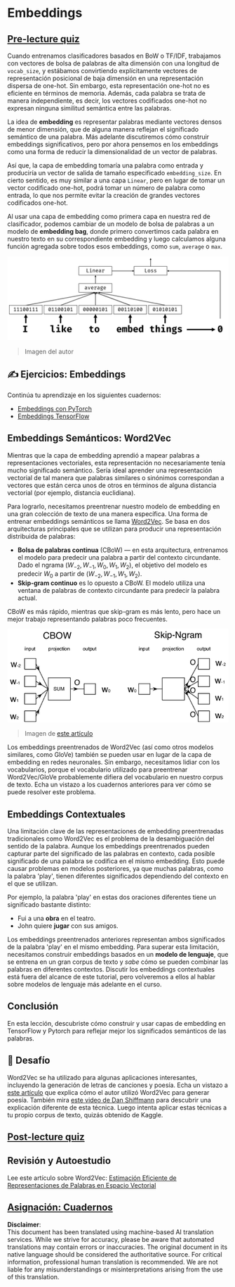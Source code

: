 # Embeddings

## [Pre-lecture quiz](https://red-field-0a6ddfd03.1.azurestaticapps.net/quiz/114)

Cuando entrenamos clasificadores basados en BoW o TF/IDF, trabajamos con vectores de bolsa de palabras de alta dimensión con una longitud de `vocab_size`, y estábamos convirtiendo explícitamente vectores de representación posicional de baja dimensión en una representación dispersa de one-hot. Sin embargo, esta representación one-hot no es eficiente en términos de memoria. Además, cada palabra se trata de manera independiente, es decir, los vectores codificados one-hot no expresan ninguna similitud semántica entre las palabras.

La idea de **embedding** es representar palabras mediante vectores densos de menor dimensión, que de alguna manera reflejan el significado semántico de una palabra. Más adelante discutiremos cómo construir embeddings significativos, pero por ahora pensemos en los embeddings como una forma de reducir la dimensionalidad de un vector de palabras.

Así que, la capa de embedding tomaría una palabra como entrada y produciría un vector de salida de tamaño especificado `embedding_size`. En cierto sentido, es muy similar a una capa `Linear`, pero en lugar de tomar un vector codificado one-hot, podrá tomar un número de palabra como entrada, lo que nos permite evitar la creación de grandes vectores codificados one-hot.

Al usar una capa de embedding como primera capa en nuestra red de clasificador, podemos cambiar de un modelo de bolsa de palabras a un modelo de **embedding bag**, donde primero convertimos cada palabra en nuestro texto en su correspondiente embedding y luego calculamos alguna función agregada sobre todos esos embeddings, como `sum`, `average` o `max`.

![Imagen que muestra un clasificador de embedding para cinco palabras en secuencia.](../../../../../translated_images/embedding-classifier-example.b77f021a7ee67eeec8e68bfe11636c5b97d6eaa067515a129bfb1d0034b1ac5b.it.png)

> Imagen del autor

## ✍️ Ejercicios: Embeddings

Continúa tu aprendizaje en los siguientes cuadernos:
* [Embeddings con PyTorch](../../../../../lessons/5-NLP/14-Embeddings/EmbeddingsPyTorch.ipynb)
* [Embeddings TensorFlow](../../../../../lessons/5-NLP/14-Embeddings/EmbeddingsTF.ipynb)

## Embeddings Semánticos: Word2Vec

Mientras que la capa de embedding aprendió a mapear palabras a representaciones vectoriales, esta representación no necesariamente tenía mucho significado semántico. Sería ideal aprender una representación vectorial de tal manera que palabras similares o sinónimos correspondan a vectores que están cerca unos de otros en términos de alguna distancia vectorial (por ejemplo, distancia euclidiana).

Para lograrlo, necesitamos preentrenar nuestro modelo de embedding en una gran colección de texto de una manera específica. Una forma de entrenar embeddings semánticos se llama [Word2Vec](https://en.wikipedia.org/wiki/Word2vec). Se basa en dos arquitecturas principales que se utilizan para producir una representación distribuida de palabras:

 - **Bolsa de palabras continua** (CBoW) — en esta arquitectura, entrenamos el modelo para predecir una palabra a partir del contexto circundante. Dado el ngrama $(W_{-2},W_{-1},W_0,W_1,W_2)$, el objetivo del modelo es predecir $W_0$ a partir de $(W_{-2},W_{-1},W_1,W_2)$.
 - **Skip-gram continuo** es lo opuesto a CBoW. El modelo utiliza una ventana de palabras de contexto circundante para predecir la palabra actual.

CBoW es más rápido, mientras que skip-gram es más lento, pero hace un mejor trabajo representando palabras poco frecuentes.

![Imagen que muestra ambos algoritmos CBoW y Skip-Gram para convertir palabras en vectores.](../../../../../translated_images/example-algorithms-for-converting-words-to-vectors.fbe9207a726922f6f0f5de66427e8a6eda63809356114e28fb1fa5f4a83ebda7.it.png)

> Imagen de [este artículo](https://arxiv.org/pdf/1301.3781.pdf)

Los embeddings preentrenados de Word2Vec (así como otros modelos similares, como GloVe) también se pueden usar en lugar de la capa de embedding en redes neuronales. Sin embargo, necesitamos lidiar con los vocabularios, porque el vocabulario utilizado para preentrenar Word2Vec/GloVe probablemente difiera del vocabulario en nuestro corpus de texto. Echa un vistazo a los cuadernos anteriores para ver cómo se puede resolver este problema.

## Embeddings Contextuales

Una limitación clave de las representaciones de embedding preentrenadas tradicionales como Word2Vec es el problema de la desambiguación del sentido de la palabra. Aunque los embeddings preentrenados pueden capturar parte del significado de las palabras en contexto, cada posible significado de una palabra se codifica en el mismo embedding. Esto puede causar problemas en modelos posteriores, ya que muchas palabras, como la palabra 'play', tienen diferentes significados dependiendo del contexto en el que se utilizan.

Por ejemplo, la palabra 'play' en estas dos oraciones diferentes tiene un significado bastante distinto:

- Fui a una **obra** en el teatro.
- John quiere **jugar** con sus amigos.

Los embeddings preentrenados anteriores representan ambos significados de la palabra 'play' en el mismo embedding. Para superar esta limitación, necesitamos construir embeddings basados en un **modelo de lenguaje**, que se entrena en un gran corpus de texto y *sabe* cómo se pueden combinar las palabras en diferentes contextos. Discutir los embeddings contextuales está fuera del alcance de este tutorial, pero volveremos a ellos al hablar sobre modelos de lenguaje más adelante en el curso.

## Conclusión

En esta lección, descubriste cómo construir y usar capas de embedding en TensorFlow y Pytorch para reflejar mejor los significados semánticos de las palabras.

## 🚀 Desafío

Word2Vec se ha utilizado para algunas aplicaciones interesantes, incluyendo la generación de letras de canciones y poesía. Echa un vistazo a [este artículo](https://www.politetype.com/blog/word2vec-color-poems) que explica cómo el autor utilizó Word2Vec para generar poesía. También mira [este video de Dan Shiffmann](https://www.youtube.com/watch?v=LSS_bos_TPI&ab_channel=TheCodingTrain) para descubrir una explicación diferente de esta técnica. Luego intenta aplicar estas técnicas a tu propio corpus de texto, quizás obtenido de Kaggle.

## [Post-lecture quiz](https://red-field-0a6ddfd03.1.azurestaticapps.net/quiz/214)

## Revisión y Autoestudio

Lee este artículo sobre Word2Vec: [Estimación Eficiente de Representaciones de Palabras en Espacio Vectorial](https://arxiv.org/pdf/1301.3781.pdf)

## [Asignación: Cuadernos](assignment.md)

**Disclaimer**:  
This document has been translated using machine-based AI translation services. While we strive for accuracy, please be aware that automated translations may contain errors or inaccuracies. The original document in its native language should be considered the authoritative source. For critical information, professional human translation is recommended. We are not liable for any misunderstandings or misinterpretations arising from the use of this translation.